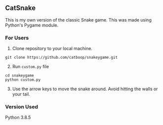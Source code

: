 ## CatSnake

This is my own version of the classic Snake game. This was made using Python's Pygame module. 

### For Users
1) Clone repository to your local machine.

```
git clone https://github.com/catboop/snakeygame.git
```

2) Run `custom.py` file
```
cd snakeygame
python custom.py
```

3) Use the arrow keys to move the snake around. Avoid hitting the walls or your tail. 

### Version Used
Python 3.8.5


